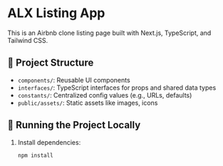 # ALX Listing App

This is an Airbnb clone listing page built with Next.js, TypeScript, and Tailwind CSS.

## 🧩 Project Structure

- `components/`: Reusable UI components
- `interfaces/`: TypeScript interfaces for props and shared data types
- `constants/`: Centralized config values (e.g., URLs, defaults)
- `public/assets/`: Static assets like images, icons

## 🚀 Running the Project Locally

1. Install dependencies:
   ```bash
   npm install
